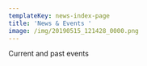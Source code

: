 ```yaml
---
templateKey: news-index-page
title: 'News & Events '
image: /img/20190515_121428_0000.png
---
```

Current and past events
